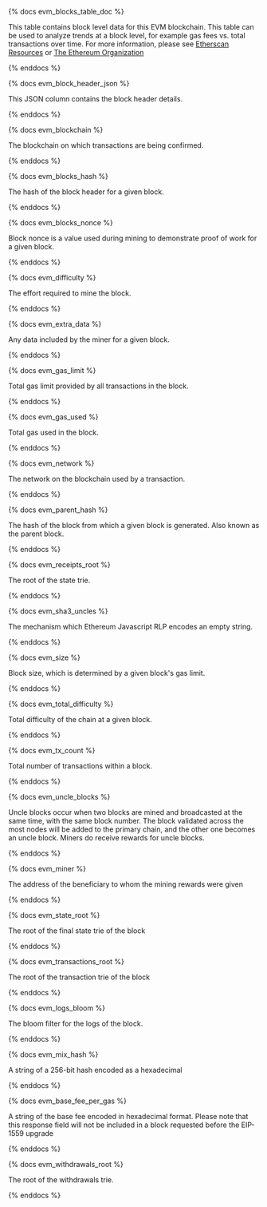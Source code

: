 {% docs evm_blocks_table_doc %}

This table contains block level data for this EVM blockchain. This table can be used to analyze trends at a block level, for example gas fees vs. total transactions over time. For more information, please see [Etherscan Resources](https://etherscan.io/directory/Learning_Resources/Ethereum) or [The Ethereum Organization](https://ethereum.org/en/developers/docs/blocks/)

{% enddocs %}

{% docs evm_block_header_json %}

This JSON column contains the block header details.

{% enddocs %}

{% docs evm_blockchain %}

The blockchain on which transactions are being confirmed.

{% enddocs %}

{% docs evm_blocks_hash %}

The hash of the block header for a given block.

{% enddocs %}

{% docs evm_blocks_nonce %}

Block nonce is a value used during mining to demonstrate proof of work for a given block.

{% enddocs %}

{% docs evm_difficulty %}

The effort required to mine the block.

{% enddocs %}

{% docs evm_extra_data %}

Any data included by the miner for a given block.

{% enddocs %}

{% docs evm_gas_limit %}

Total gas limit provided by all transactions in the block.

{% enddocs %}

{% docs evm_gas_used %}

Total gas used in the block.

{% enddocs %}

{% docs evm_network %}

The network on the blockchain used by a transaction.

{% enddocs %}

{% docs evm_parent_hash %}

The hash of the block from which a given block is generated. Also known as the parent block.

{% enddocs %}

{% docs evm_receipts_root %}

The root of the state trie.

{% enddocs %}

{% docs evm_sha3_uncles %}

The mechanism which Ethereum Javascript RLP encodes an empty string.

{% enddocs %}

{% docs evm_size %}

Block size, which is determined by a given block's gas limit.

{% enddocs %}

{% docs evm_total_difficulty %}

Total difficulty of the chain at a given block.

{% enddocs %}

{% docs evm_tx_count %}

Total number of transactions within a block.

{% enddocs %}

{% docs evm_uncle_blocks %}

Uncle blocks occur when two blocks are mined and broadcasted at the same time, with the same block number. The block validated across the most nodes will be added to the primary chain, and the other one becomes an uncle block. Miners do receive rewards for uncle blocks.

{% enddocs %}

{% docs evm_miner %}

The address of the beneficiary to whom the mining rewards were given

{% enddocs %}

{% docs evm_state_root %}

The root of the final state trie of the block

{% enddocs %}

{% docs evm_transactions_root %}

The root of the transaction trie of the block

{% enddocs %}

{% docs evm_logs_bloom %}

The bloom filter for the logs of the block.

{% enddocs %}

{% docs evm_mix_hash %}

A string of a 256-bit hash encoded as a hexadecimal

{% enddocs %}

{% docs evm_base_fee_per_gas %}

A string of the base fee encoded in hexadecimal format. Please note that this response field will not be included in a block requested before the EIP-1559 upgrade

{% enddocs %}

{% docs evm_withdrawals_root %}

The root of the withdrawals trie.

{% enddocs %}
